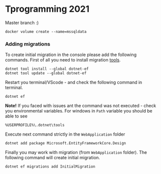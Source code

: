 # Tprogramming 2021

Master branch :)

`docker volume create --name=mssqldata`

### Adding migrations

To create initial migration in the console please add the following commands. First of all you need to install migration [tools](https://docs.microsoft.com/ru-ru/ef/core/cli/dotnet).

```
dotnet tool install --global dotnet-ef
dotnet tool update --global dotnet-ef
```
Restart you terminal/VScode - and check the following command in terminal.
```
dotnet ef
```

**Note!** If you faced with issues ant the command was not executed - check you environmental variables. For windows in `Path` variable you should be able to see

```
%USERPROFILE%\.dotnet\tools
```

Execute next command strictly in the `WebApplication` folder

```
dotnet add package Microsoft.EntityFrameworkCore.Design
```

Finally you may work with migration (from `WebApplication` folder). The following command will create initial migration.

```
dotnet ef migrations add InitialMigration
```